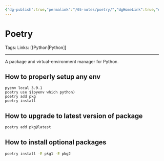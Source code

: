 ```yaml
---
{"dg-publish":true,"permalink":"/05-notes/poetry/","dgHomeLink":true,"dgPassFrontmatter":false}
---
```



# Poetry
Tags: 
Links: [[Python|Python]]

---
A package and virtual-environment manager for Python.

## How to properly setup any env
```
pyenv local 3.9.1
poetry use $(pyenv which python)
poetry add pkg
poetry install
```

## How to upgrade to latest version of package
```sh
poetry add pkg@latest
```

## How to install optional packages
```sh
poetry install -E pkg1 -E pkg2
```

[^1]:
[^2]:
[^3]: